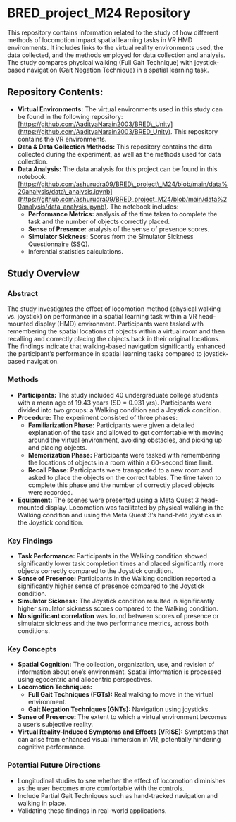 # BRED\_project\_M24 Repository

This repository contains information related to the study of how different methods of locomotion impact spatial learning tasks in VR HMD environments. It includes links to the virtual reality environments used, the data collected, and the methods employed for data collection and analysis. The study compares physical walking (Full Gait Technique) with joystick-based navigation (Gait Negation Technique) in a spatial learning task.

## Repository Contents:

*   **Virtual Environments:** The virtual environments used in this study can be found in the following repository: [https://github.com/AadityaNarain2003/BRED\_Unity](https://github.com/AadityaNarain2003/BRED_Unity). This repository contains the VR environments.
*   **Data & Data Collection Methods:** This repository contains the data collected during the experiment, as well as the methods used for data collection.
*   **Data Analysis:** The data analysis for this project can be found in this notebook: [https://github.com/ashurudra09/BRED\_project\_M24/blob/main/data%20analysis/data\_analysis.ipynb](https://github.com/ashurudra09/BRED_project_M24/blob/main/data%20analysis/data_analysis.ipynb). The notebook includes:
    *   **Performance Metrics:** analysis of the time taken to complete the task and the number of objects correctly placed.
    *   **Sense of Presence:** analysis of the sense of presence scores.
    *   **Simulator Sickness:** Scores from the Simulator Sickness Questionnaire (SSQ).
    *   Inferential statistics calculations.

## Study Overview

### Abstract

The study investigates the effect of locomotion method (physical walking vs. joystick) on performance in a spatial learning task within a VR head-mounted display (HMD) environment. Participants were tasked with remembering the spatial locations of objects within a virtual room and then recalling and correctly placing the objects back in their original locations. The findings indicate that walking-based navigation significantly enhanced the participant’s performance in spatial learning tasks compared to joystick-based navigation.

### Methods

*   **Participants:** The study included 40 undergraduate college students with a mean age of 19.43 years (SD = 0.931 yrs). Participants were divided into two groups: a Walking condition and a Joystick condition.
*   **Procedure:** The experiment consisted of three phases:
    *   **Familiarization Phase:** Participants were given a detailed explanation of the task and allowed to get comfortable with moving around the virtual environment, avoiding obstacles, and picking up and placing objects.
    *   **Memorization Phase:** Participants were tasked with remembering the locations of objects in a room within a 60-second time limit.
    *   **Recall Phase:** Participants were transported to a new room and asked to place the objects on the correct tables. The time taken to complete this phase and the number of correctly placed objects were recorded.
*   **Equipment:** The scenes were presented using a Meta Quest 3 head-mounted display. Locomotion was facilitated by physical walking in the Walking condition and using the Meta Quest 3’s hand-held joysticks in the Joystick condition.

### Key Findings

*   **Task Performance:** Participants in the Walking condition showed significantly lower task completion times and placed significantly more objects correctly compared to the Joystick condition.
*   **Sense of Presence:** Participants in the Walking condition reported a significantly higher sense of presence compared to the Joystick condition.
*   **Simulator Sickness:** The Joystick condition resulted in significantly higher simulator sickness scores compared to the Walking condition.
*   **No significant correlation** was found between scores of presence or simulator sickness and the two performance metrics, across both conditions.

### Key Concepts

*   **Spatial Cognition:** The collection, organization, use, and revision of information about one’s environment. Spatial information is processed using egocentric and allocentric perspectives.
*   **Locomotion Techniques:**
    *   **Full Gait Techniques (FGTs):** Real walking to move in the virtual environment.
    *   **Gait Negation Techniques (GNTs):** Navigation using joysticks.
*   **Sense of Presence:** The extent to which a virtual environment becomes a user’s subjective reality.
*   **Virtual Reality-Induced Symptoms and Effects (VRISE):** Symptoms that can arise from enhanced visual immersion in VR, potentially hindering cognitive performance.

### Potential Future Directions

*   Longitudinal studies to see whether the effect of locomotion diminishes as the user becomes more comfortable with the controls.
*   Include Partial Gait Techniques such as hand-tracked navigation and walking in place.
*   Validating these findings in real-world applications.
